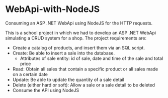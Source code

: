 # WebApi-with-NodeJS
Consuming an ASP .NET WebApi using NodeJS for the HTTP requests.

This is a school project in which we had to develop an ASP .NET WebApi simulating a CRUD system for a shop.
The project requirements are:

- Create a catalog of products, and insert them via an SQL script.
- Create: Be able to insert a sale into the database.
  - Attributes of sale entity: id of sale, date and time of the sale and total price
- Read: Obtain all sales that contain a specific product or all sales made on a certain date
- Update: Be able to update the quantity of a sale detail
- Delete (either hard or soft): Allow a sale or a sale detail to be deleted
- Consume the API using NodeJS



